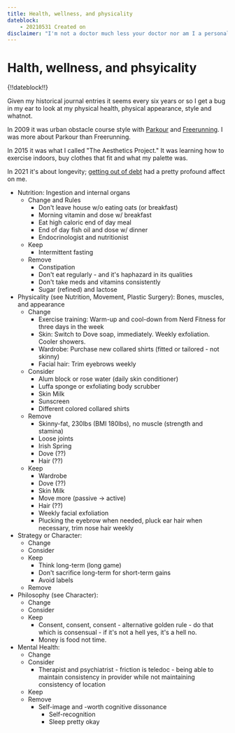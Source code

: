 ```yaml
---
title: Health, wellness, and physicality
dateblock:
    - 20210531 Created on
disclaimer: "I'm not a doctor much less your doctor nor am I a personal stylist. Just a guy on the Internet sharing experiences and what I'm doing and considering regarding my own physical and mental health. This content is for informational and entertainment purposes only and does not constitute advice. Please consult with your doctor and wellness team."
---
```


# Halth, wellness, and phsyicality

{!!dateblock!!}

Given my historical journal entries it seems every six years or so I get a bug in my ear to look at my physical health, physical appearance, style and whatnot.

In 2009 it was urban obstacle course style with [Parkour](https://en.wikipedia.org/wiki/Parkour) and [Freerunning](https://en.wikipedia.org/wiki/Freerunning). I was more about Parkour than Freerunning.

In 2015 it was what I called "The Aesthetics Project." It was learning how to exercise indoors, buy clothes that fit and what my palette was.

In 2021 it's about longevity; [getting out of debt](/finances) had a pretty profound affect on me.

- Nutrition: Ingestion and internal organs
	- Change and Rules
		- Don't leave house w/o eating oats (or breakfast)
		- Morning vitamin and dose w/ breakfast
		- Eat high caloric end of day meal
		- End of day fish oil and dose w/ dinner
		- Endocrinologist and nutritionist
	- Keep
		- Intermittent fasting
	- Remove
		- Constipation
		- Don't eat regularly - and it's haphazard in its qualities
		- Don't take meds and vitamins consistently
		- Sugar (refined) and lactose
- Physicality (see Nutrition, Movement, Plastic Surgery): Bones, muscles, and appearance
	- Change
		- Exercise training: Warm-up and cool-down from Nerd Fitness for three days in the week
		- Skin: Switch to Dove soap, immediately. Weekly exfoliation. Cooler showers.
		- Wardrobe: Purchase new collared shirts (fitted or tailored - not skinny)
		- Facial hair: Trim eyebrows weekly
	- Consider
		- Alum block or rose water (daily skin conditioner)
		- Luffa sponge or exfoliating body scrubber
		- Skin Milk
		- Sunscreen
		- Different colored collared shirts
	- Remove
		- Skinny-fat, 230lbs (BMI 180lbs), no muscle (strength and stamina)
		- Loose joints
		- Irish Spring
		- Dove (??)
		- Hair (??)
	- Keep
		- Wardrobe
		- Dove (??)
		- Skin Milk
		- Move more (passive -> active)
		- Hair (??)
		- Weekly facial exfoliation
		- Plucking the eyebrow when needed, pluck ear hair when necessary, trim nose hair weekly
- Strategy or Character:
	- Change
	- Consider
	- Keep
		- Think long-term (long game)
		- Don't sacrifice long-term for short-term gains
		- Avoid labels
	- Remove
- Philosophy (see Character):
	- Change
	- Consider
	- Keep
		- Consent, consent, consent - alternative golden rule - do that which is consensual - if it's not a hell yes, it's a hell no.
		- Money is food not time.
- Mental Health:
	- Change
	- Consider
		- Therapist and psychiatrist - friction is teledoc - being able to maintain consistency in provider while not maintaining consistency of location
	- Keep
	- Remove
		- Self-image and -worth cognitive dissonance
			- Self-recognition
			- Sleep pretty okay
